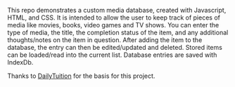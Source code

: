 This repo demonstrates a custom media database, created with Javascript, HTML, and CSS. It is intended to allow the user to keep track of pieces of media like movies, books, video games and TV shows. You can enter the type of media, the title, the completion status of the item, and any additional thoughts/notes on the item in question. After adding the item to the database, the entry can then be edited/updated and deleted. Stored items can be  loaded/read into the current list. Database entries are saved with IndexDb.  

Thanks to [DailyTuition](https://www.youtube.com/watch?v=pcelNF8Ckhk) for the basis for this project.